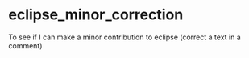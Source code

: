 # eclipse_minor_correction
To see if I can make a minor contribution to eclipse (correct a text in a comment)
